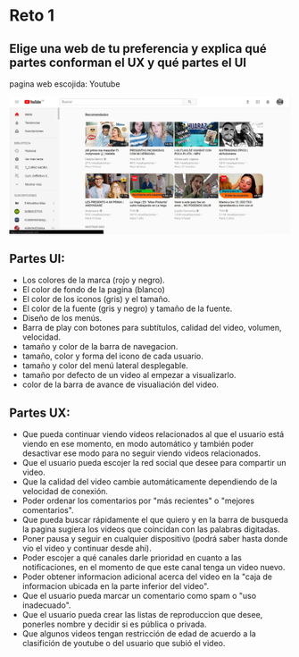 # Reto 1
## Elige una web de tu preferencia y explica qué partes conforman el UX y qué partes el UI
pagina web escojida: Youtube

![YOUTUBE](assets/youtube.jpg)

## Partes UI:                                                              

* Los colores de la marca (rojo y negro).                                  
* El color de fondo de la pagina (blanco)                                  
* El color de los iconos (gris) y el tamaño.   
* El color de la fuente (gris y negro) y tamaño de la fuente.   
* Diseño de los menús.                                                                                                                              
* Barra de play con botones para subtítulos, calidad del video, volumen, velocidad.
* tamaño y color de la barra de navegacion.
* tamaño, color y forma del icono de cada usuario.
* tamaño y color del menú lateral desplegable.
* tamaño por defecto de un video al empezar a visualizarlo.
* color de la barra de avance de visualiación del video.

## Partes UX:

* Que pueda continuar viendo videos relacionados al que el usuario está viendo en ese momento, en modo automático y también poder desactivar ese modo  para no seguir viendo videos relacionados.                                                                                  
* Que el usuario pueda escojer la red social que desee para compartir un video.
* Que la calidad del video cambie automáticamente dependiendo de la velocidad de conexión.
* Poder ordenar los comentarios por "más recientes" o "mejores comentarios".
* Que pueda buscar rápidamente el que quiero y en la barra de busqueda la pagina sugiera los videos que coincidan con las palabras digitadas.
* Poner pausa y seguir en cualquier dispositivo (podrá saber hasta donde vio el video y continuar desde ahi).
* Poder escojer a qué canales darle prioridad en cuanto a las notificaciones, en el momento de que este canal tenga un video nuevo.
* Poder obtener informacion adicional acerca del video en la "caja de informacion ubicada en la parte inferior del video".
* Que el usuario pueda marcar un comentario como spam o "uso inadecuado".
* Que el usuario pueda crear las listas de reproduccion que desee, ponerles nombre y decidir si es pública o privada.
* Que algunos videos tengan restricción de edad de acuerdo a la clasifición de youtube o del usuario que subió el video.
